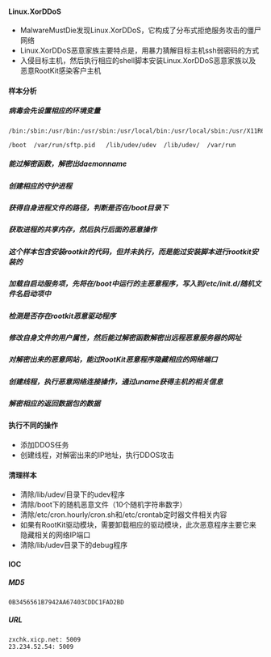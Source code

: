 #### Linux.XorDDoS
- MalwareMustDie发现Linux.XorDDoS，它构成了分布式拒绝服务攻击的僵尸网络
- Linux.XorDDoS恶意家族主要特点是，用暴力猜解目标主机ssh弱密码的方式
- 入侵目标主机，然后执行相应的shell脚本安装Linux.XorDDoS恶意家族以及恶意RootKit感染客户主机

#### 样本分析

##### 病毒会先设置相应的环境变量
```
/bin:/sbin:/usr/bin:/usr/sbin:/usr/local/bin:/usr/local/sbin:/usr/X11R6/bin
```

```
/boot  /var/run/sftp.pid   /lib/udev/udev  /lib/udev/  /var/run
```

##### 能过解密函数，解密出daemonname
##### 创建相应的守护进程
##### 获得自身进程文件的路径，判断是否在/boot目录下
##### 获取进程的共享内存，然后执行后面的恶意操作
##### 这个样本包含安装rootkit的代码，但并未执行，而是能过安装脚本进行rootkit安装的
##### 加载自启动服务项，先将在/boot中运行的主恶意程序，写入到/etc/init.d/随机文件名启动项中
##### 检测是否存在rootkit恶意驱动程序
##### 修改自身文件的用户属性，然后能过解密函数解密出远程恶意服务器的网址
##### 对解密出来的恶意网站，能过RootKit恶意程序隐藏相应的网络端口
##### 创建线程，执行恶意网络连接操作，通过uname获得主机的相关信息
##### 解密相应的返回数据包的数据

#### 执行不同的操作
- 添加DDOS任务
- 创建线程，对解密出来的IP地址，执行DDOS攻击

#### 清理样本
- 清除/lib/udev/目录下的udev程序
- 清除/boot下的随机恶意文件（10个随机字符串数字）
- 清除/etc/cron.hourly/cron.sh和/etc/crontab定时器文件相关内容
- 如果有RootKit驱动模块，需要卸载相应的驱动模块，此次恶意程序主要它来隐藏相关的网络IP端口
- 清除/lib/udev目录下的debug程序

#### IOC
##### MD5
```
0B3456561B7942AA67403CDDC1FAD2BD
```
##### URL
```
zxchk.xicp.net: 5009
23.234.52.54: 5009
```

